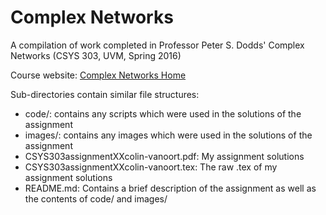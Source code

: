 # Complex Networks

A compilation of work completed in Professor Peter S. Dodds' Complex Networks (CSYS 303, UVM, Spring 2016)

Course website: [Complex Networks Home](https://www.uvm.edu/~pdodds/teaching/courses/303)

Sub-directories contain similar file structures:

- code/: contains any scripts which were used in the solutions of the assignment
- images/: contains any images which were used in the solutions of the assignment
- CSYS303assignmentXXcolin-vanoort.pdf: My assignment solutions
- CSYS303assignmentXXcolin-vanoort.tex: The raw .tex of my assignment solutions
- README.md: Contains a brief description of the assignment as well as the contents of code/ and images/
